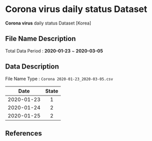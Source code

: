 # Corona virus daily status Dataset

**Corona virus** daily status Dataset [Korea]

## File Name Description

Total Data Period : **2020-01-23** ~ **2020-03-05**

## Data Description

File Name Type : ```Corona 2020-01-23_2020-03-05.csv```

| Date | State |
| ----- |:-------------:|
|  2020-01-23    | 1       |
|  2020-01-24    | 2       |
|  2020-01-25    | 2      |

## References
